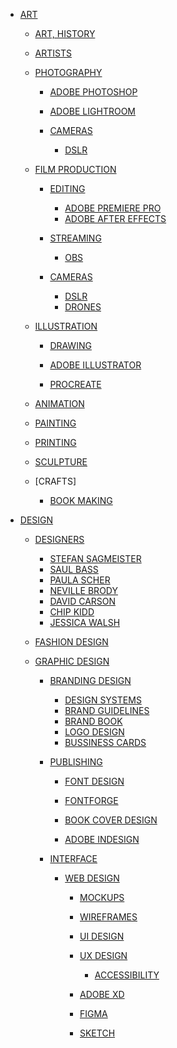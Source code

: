 - [ART]()

    - [ART, HISTORY]()

    - [ARTISTS]()

    - [PHOTOGRAPHY]()

        - [ADOBE PHOTOSHOP]()
        - [ADOBE LIGHTROOM]()

        - [CAMERAS]()
            - [DSLR]()

    - [FILM PRODUCTION]()

        - [EDITING]()

            - [ADOBE PREMIERE PRO]()
            - [ADOBE AFTER EFFECTS]()

        - [STREAMING]()

            - [OBS]()

        - [CAMERAS]()
            - [DSLR]()
            - [DRONES]()

    - [ILLUSTRATION]()

        - [DRAWING]()

        - [ADOBE ILLUSTRATOR]()
        - [PROCREATE]()

    - [ANIMATION]()

    - [PAINTING]()
    - [PRINTING]()

    - [SCULPTURE]()

    - [CRAFTS]

        - [BOOK MAKING]()

- [DESIGN]()

    - [DESIGNERS]()

        - [STEFAN SAGMEISTER]()
        - [SAUL BASS]()
        - [PAULA SCHER]()
        - [NEVILLE BRODY]()
        - [DAVID CARSON]()
        - [CHIP KIDD]()
        - [JESSICA WALSH]()

    - [FASHION DESIGN]()

    - [GRAPHIC DESIGN]()

        - [BRANDING DESIGN]()
            - [DESIGN SYSTEMS]()
            - [BRAND GUIDELINES]()
            - [BRAND BOOK]()
            - [LOGO DESIGN]()
            - [BUSSINESS CARDS]()

        - [PUBLISHING]()

            - [FONT DESIGN]()
            - [FONTFORGE]()

            - [BOOK COVER DESIGN]()

            - [ADOBE INDESIGN]()

        - [INTERFACE]()

            - [WEB DESIGN]()

                - [MOCKUPS]()
                - [WIREFRAMES]()

                - [UI DESIGN]()
                - [UX DESIGN]()

                    - [ACCESSIBILITY]()

                - [ADOBE XD]()
                - [FIGMA]()
                - [SKETCH]()

